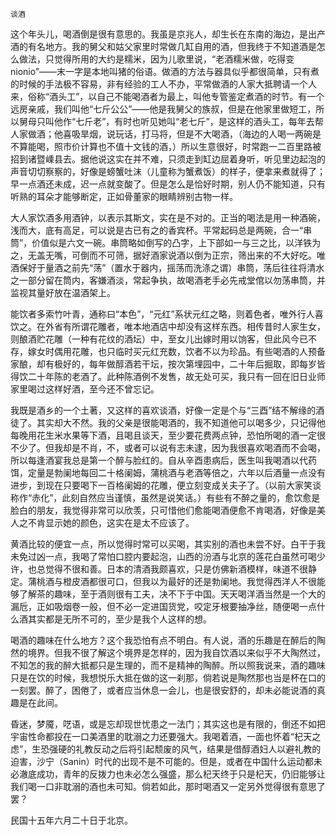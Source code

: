     谈酒 

   这个年头儿，喝酒倒是很有意思的。我虽是京兆人，却生长在东南的海边，是出产酒的有名地方。我的舅父和姑父家里时常做几缸自用的酒，但我终于不知道酒是怎么做法，只觉得所用的大约是糯米，因为儿歌里说，“老酒糯米做，吃得变nionio”——末一字是本地叫猪的俗语。做酒的方法与器具似乎都很简单，只有煮的时候的手法极不容易，非有经验的工人不办，平常做酒的人家大抵聘请一个人来，俗称“酒头工”，以自己不能喝酒者为最上，叫他专管鉴定煮酒的时节。有一个远房亲戚，我们叫他“七斤公公”——他是我舅父的族叔，但是在他家里做短工，所以舅母只叫他作“七斤老”，有时也听见她叫“老七斤”，是这样的酒头工，每年去帮人家做酒；他喜吸旱烟，说玩话，打马将，但是不大喝酒，（海边的人喝一两碗是不算能喝，照市价计算也不值十文钱的酒，）所以生意很好，时常跑一二百里路被招到诸暨嵊县去。据他说这实在并不难，只须走到缸边屈着身听，听见里边起泡的声音切切察察的，好像是螃蟹吐沫（儿童称为蟹煮饭）的样子，便拿来煮就得了；早一点酒还未成，迟一点就变酸了。但是怎么是恰好时期，别人仍不能知道，只有听熟的耳朵才能够断定，正如骨董家的眼睛辨别古物一样。

   大人家饮酒多用酒钟，以表示其斯文，实在是不对的。正当的喝法是用一种酒碗，浅而大，底有高足，可以说是古已有之的香宾杯。平常起码总是两碗，合一“串筒”，价值似是六文一碗。串筒略如倒写的凸字，上下部如一与三之比，以洋铁为之，无盖无嘴，可倒而不可筛，据好酒家说酒以倒为正宗，筛出来的不大好吃。唯酒保好于量酒之前先“荡”（置水于器内，摇荡而洗涤之谓）串筒，荡后往往将清水之一部分留在筒内，客嫌酒淡，常起争执，故喝酒老手必先戒堂倌以勿荡串筒，并监视其量好放在温酒架上。

   能饮者多索竹叶青，通称曰“本色”，“元红”系状元红之略，则着色者，唯外行人喜饮之。在外省有所谓花雕者，唯本地酒店中却没有这样东西。相传昔时人家生女，则酿酒贮花雕（一种有花纹的酒坛）中，至女儿出嫁时用以饷客，但此风今已不存，嫁女时偶用花雕，也只临时买元红充数，饮者不以为珍品。有些喝酒的人预备家酿，却有极好的，每年做醇酒若干坛，按次第埋园中，二十年后掘取，即每岁皆得饮二十年陈的老酒了。此种陈酒例不发售，故无处可买，我只有一回在旧日业师家里喝过这样好酒，至今还不曾忘记。

   我既是酒乡的一个土著，又这样的喜欢谈酒，好像一定是个与“三酉”结不解缘的酒徒了。其实却大不然。我的父亲是很能喝酒的，我不知道他可以喝多少，只记得他每晚用花生米水果等下酒，且喝且谈天，至少要花费两点钟，恐怕所喝的酒一定很不少了。但我却是不肖，不，或者可以说有志未逮，因为我很喜欢喝酒而不会喝，所以每逢酒宴我总是第一个醉与脸红的。自从辛酉患病后，医生叫我喝酒以代药饵，定量是勃阑地每回二十格阑姆，蒲桃酒与老酒等倍之，六年以后酒量一点没有进步，到现在只要喝下一百格阑姆的花雕，便立刻变成关夫子了。（以前大家笑谈称作“赤化”，此刻自然应当谨慎，虽然是说笑话。）有些有不醉之量的，愈饮愈是脸白的朋友，我觉得非常可以欣羡，只可惜他们愈能喝酒便愈不肯喝酒，好像是美人之不肯显示她的颜色，这实在是太不应该了。

   黄酒比较的便宜一点，所以觉得时常可以买喝，其实别的酒也未尝不好。白干于我未免过凶一点，我喝了常怕口腔内要起泡，山西的汾酒与北京的莲花白虽然可喝少许，也总觉得不很和善。日本的清酒我颇喜欢，只是仿佛新酒模样，味道不很静定。蒲桃酒与橙皮酒都很可口，但我以为最好的还是勃阑地。我觉得西洋人不很能够了解茶的趣味，至于酒则很有工夫，决不下于中国。天天喝洋酒当然是一个大的漏卮，正如吸烟卷一般，但不必一定进国货党，咬定牙根要抽净丝，随便喝一点什么酒其实都是无所不可的，至少是我个人这样的想。

   喝酒的趣味在什么地方？这个我恐怕有点不明白。有人说，酒的乐趣是在醉后的陶然的境界。但我不很了解这个境界是怎样的，因为我自饮酒以来似乎不大陶然过，不知怎的我的醉大抵都只是生理的，而不是精神的陶醉。所以照我说来，酒的趣味只是在饮的时候，我想悦乐大抵在做的这一刹那，倘若说是陶然那也当是杯在口的一刻罢。醉了，困倦了，或者应当休息一会儿，也是很安舒的，却未必能说酒的真趣是在此间。

   昏迷，梦魇，呓语，或是忘却现世忧患之一法门；其实这也是有限的，倒还不如把宇宙性命都投在一口美酒里的耽溺之力还要强大。我喝着酒，一面也怀着“杞天之虑”，生恐强硬的礼教反动之后将引起颓废的风气，结果是借醇酒妇人以避礼教的迫害，沙宁（Sanin）时代的出现不是不可能的。但是，或者在中国什么运动都未必澈底成功，青年的反拨力也未必怎么强盛，那么杞天终于只是杞天，仍旧能够让我们喝一口非耽溺的酒也未可知。倘若如此，那时喝酒又一定另外觉得很有意思了罢？

   民国十五年六月二十日于北京。

